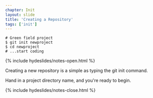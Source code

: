 ```yaml
---
chapter: Init
layout: slide
title: 'Creating a Repository'
tags: ['init']
---
```


	# Green field project
	$ git init newproject
	$ cd newproject
	# ...start coding

{% include hydeslides/notes-open.html %}

Creating a new repository is a simple as typing the git init command.

Hand in a project directory name, and you're ready to begin.

{% include hydeslides/notes-close.html %}